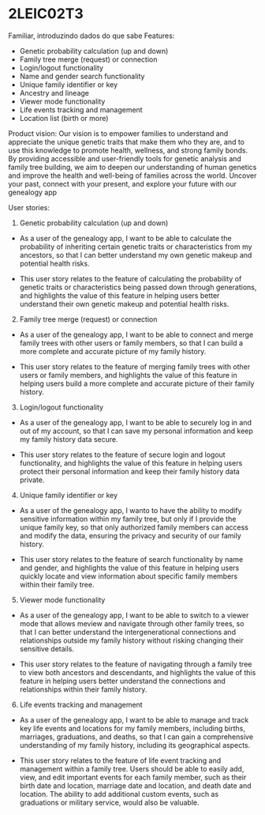 # 2LEIC02T3
Familiar, introduzindo dados do que sabe
Features:
- Genetic probability calculation (up and down)
- Family tree merge (request) or connection
- Login/logout functionality
- Name and gender search functionality
- Unique family identifier or key
- Ancestry and lineage
- Viewer mode functionality
- Life events tracking and management
- Location list (birth or more)

Product vision:
  Our vision is to empower families to understand and appreciate the unique genetic traits that make them who they are, and to use this knowledge to promote health, wellness, and strong family bonds. By providing accessible and user-friendly tools for genetic analysis and family tree building, we aim to deepen our understanding of human genetics and improve the health and well-being of families across the world.
  Uncover your past, connect with your present, and explore your future with our genealogy app

User stories:
1.	Genetic probability calculation (up and down)
-	As a user of the genealogy app, I want to be able to calculate the probability of inheriting certain genetic traits or characteristics from my ancestors, so that I can better understand my own genetic makeup and potential health risks.

-	This user story relates to the feature of calculating the probability of genetic traits or characteristics being passed down through generations, and highlights the value of this feature in helping users better understand their own genetic makeup and potential health risks.

2.	Family tree merge (request) or connection
-	As a user of the genealogy app, I want to be able to connect and merge family trees with other users or family members, so that I can build a more complete and accurate picture of my family history.

-	This user story relates to the feature of merging family trees with other users or family members, and highlights the value of this feature in helping users build a more complete and accurate picture of their family history.

3.	Login/logout functionality
- As a user of the genealogy app, I want to be able to securely log in and out of my account, so that I can save my personal information and keep my family history data secure.

-	This user story relates to the feature of secure login and logout functionality, and highlights the value of this feature in helping users protect their personal information and keep their family history data private.

4.	Unique family identifier or key
-	As a user of the genealogy app, I  wanto to have the ability to modify sensitive information within my family tree, but only if I provide the unique family key, so that only authorized family members can access and modify the data, ensuring the privacy and security of our family history.

-	This user story relates to the feature of search functionality by name and gender, and highlights the value of this feature in helping users quickly locate and view information about specific family members within their family tree.

5.	Viewer mode functionality
-	As a user of the genealogy app, I want to be able to switch to a viewer mode that allows meview and navigate through other family trees, so that I can better understand the intergenerational connections and relationships outside my family history without risking changing their sensitive details.

-	This user story relates to the feature of navigating through a family tree to view both ancestors and descendants, and highlights the value of this feature in helping users better understand the connections and relationships within their family history.

6. Life events tracking and management
- As a user of the genealogy app, I want to be able to manage and track key life events and locations for my family members, including births, marriages, graduations, and deaths, so that I can gain a comprehensive understanding of my family history, including its geographical aspects. 

- This user story relates to the feature of life event tracking and management within a family tree. Users should be able to easily add, view, and edit important events for each family member, such as their birth date and location, marriage date and location, and death date and location. The ability to add additional custom events, such as graduations or military service, would also be valuable.

